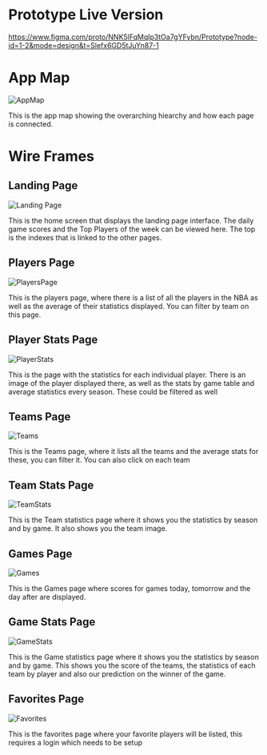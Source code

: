 # Prototype Live Version
https://www.figma.com/proto/NNK5lFqMqIp3tOa7gYFybn/Prototype?node-id=1-2&mode=design&t=Slefx6GD5tJuYn87-1

# App Map
![AppMap](./ux-design/AppMap.png)

This is the app map showing the overarching hiearchy and how each page is connected.

# Wire Frames

## Landing Page
![Landing Page](./ux-design/LandingPage.png)

This is the home screen that displays the landing page interface. The daily game scores and the Top Players of the week can be viewed here. The top is the indexes that is linked to the other pages.

## Players Page
![PlayersPage](./ux-design/PlayersPage.png)

This is the players page, where there is a list of all the players in the NBA as well as the average of their statistics displayed. You can filter by team on this page.

## Player Stats Page
![PlayerStats](./ux-design/PlayerStats.png)

This is the page with the statistics for each individual player. There is an image of the player displayed there, as well as the stats by game table and average statistics every season. These could be filtered as well

## Teams Page
![Teams](./ux-design/Teams.png)

This is the Teams page, where it lists all the teams and the average stats for these, you can filter it. You can also click on each team

## Team Stats Page
![TeamStats](./ux-design/TeamStats.png)

This is the Team statistics page where it shows you the statistics by season and by game. It also shows you the team image.

## Games Page
![Games](./ux-design/Games.png)

This is the Games page where scores for games today, tomorrow and the day after are displayed. 

## Game Stats Page
![GameStats](./ux-design/GameStats.png)

This is the Game statistics page where it shows you the statistics by season and by game. This shows you the score of the teams, the statistics of each team by player and also our prediction on the winner of the game.

## Favorites Page
![Favorites](./ux-design/Favorites.png)

This is the favorites page where your favorite players will be listed, this requires a login which needs to be setup